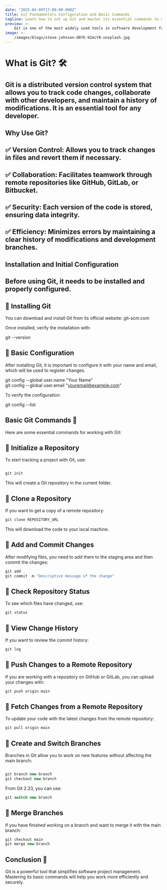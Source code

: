 ```yaml
---
date: "2025-04-09T17:00:00.000Z"
title: Git Fundamentals Configuration and Basic Commands
tagline: Learn how to set up Git and master its essential commands to manage your code efficiently.
preview: >-
    Git is one of the most widely used tools in software development for version control. Understanding its configuration and essential commands will enable you to manage projects efficiently and collaboratively.
image: >-
    /images/blogs/steve-johnson-d07E-92ecY8-unsplash.jpg
---
```

# What is Git? 🛠️

## Git is a distributed version control system that allows you to track code changes, collaborate with other developers, and maintain a history of modifications. It is an essential tool for any developer.

## Why Use Git?

## ✅ Version Control: Allows you to track changes in files and revert them if necessary.

## ✅ Collaboration: Facilitates teamwork through remote repositories like GitHub, GitLab, or Bitbucket.

## ✅ Security: Each version of the code is stored, ensuring data integrity.

## ✅ Efficiency: Minimizes errors by maintaining a clear history of modifications and development branches.

## Installation and Initial Configuration

## Before using Git, it needs to be installed and properly configured.

## 🔹 Installing Git
You can download and install Git from its official website: git-scm.com

Once installed, verify the installation with:

git --version

## 🔹 Basic Configuration

After installing Git, it is important to configure it with your name and email, which will be used to register changes.

git config --global user.name "Your Name"  
git config --global user.email "youremail@example.com"

To verify the configuration:

git config --list

## Basic Git Commands 🎯

Here are some essential commands for working with Git:

## 🔹 Initialize a Repository

To start tracking a project with Git, use:
```jsx

git init
```

This will create a Git repository in the current folder.

## 🔹 Clone a Repository

If you want to get a copy of a remote repository:
```jsx
git clone REPOSITORY_URL
```

This will download the code to your local machine.

## 🔹 Add and Commit Changes

After modifying files, you need to add them to the staging area and then commit the changes:
```jsx
git add .
git commit -m "Descriptive message of the change"
```
## 🔹 Check Repository Status

To see which files have changed, use:
```jsx
git status
```

## 🔹 View Change History

If you want to review the commit history:
```jsx
git log
```

## 🔹 Push Changes to a Remote Repository

If you are working with a repository on GitHub or GitLab, you can upload your changes with:
```jsx
git push origin main
```

## 🔹 Fetch Changes from a Remote Repository

To update your code with the latest changes from the remote repository:
```jsx
git pull origin main
```
## 🔹 Create and Switch Branches

Branches in Git allow you to work on new features without affecting the main branch:
```jsx

git branch new-branch
git checkout new-branch
```
From Git 2.23, you can use:
```jsx
git switch new-branch
```
## 🔹 Merge Branches

If you have finished working on a branch and want to merge it with the main branch:
```jsx
git checkout main
git merge new-branch
```
## Conclusion 🚀

Git is a powerful tool that simplifies software project management. Mastering its basic commands will help you work more efficiently and securely.